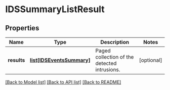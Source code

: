 # IDSSummaryListResult

## Properties
Name | Type | Description | Notes
------------ | ------------- | ------------- | -------------
**results** | [**list[IDSEventsSummary]**](IDSEventsSummary.md) | Paged collection of the detected intrusions. | [optional] 

[[Back to Model list]](../README.md#documentation-for-models) [[Back to API list]](../README.md#documentation-for-api-endpoints) [[Back to README]](../README.md)

